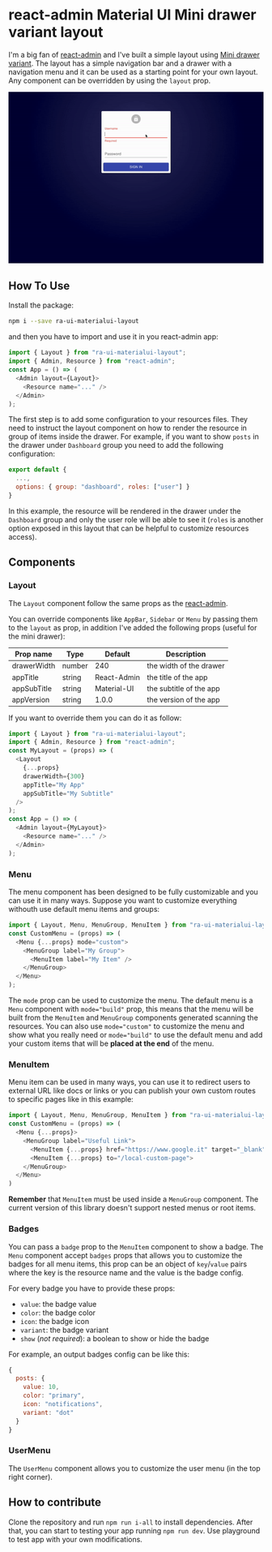 # react-admin Material UI Mini drawer variant layout

I'm a big fan of [react-admin](https://github.com/marmelab/react-admin) and
I've built a simple layout using [Mini drawer variant](https://v4.mui.com/components/drawers/).
The layout has a simple navigation bar and a drawer with a navigation menu and
it can be used as a starting point for your own layout. Any component can be
overridden by using the `layout` prop.

![React-Admin Mini Drawer](docs/demo.gif)

## How To Use

Install the package:

```sh
npm i --save ra-ui-materialui-layout
```

and then you have to import and use it in you react-admin app:

```js
import { Layout } from "ra-ui-materialui-layout";
import { Admin, Resource } from "react-admin";
const App = () => (
  <Admin layout={Layout}>
    <Resource name="..." />
  </Admin>
);
```

The first step is to add some configuration to your resources files. They need
to instruct the layout component on how to render the resource in group of items
inside the drawer. For example, if you want to show `posts` in the drawer under
`Dashboard` group you need to add the following configuration:

```js
export default {
  ...,
  options: { group: "dashboard", roles: ["user"] }
}
```

In this example, the resource will be rendered in the drawer under the `Dashboard`
group and only the user role will be able to see it (`roles` is another option
exposed in this layout that can be helpful to customize resources access).

## Components

### Layout

The `Layout` component follow the same props as the
[react-admin](https://marmelab.com/react-admin/Theming.html#using-a-custom-layout).

You can override components like `AppBar`, `Sidebar` or `Menu` by passing them to
the `layout` as prop, in addition I've added the following props (useful for
the mini drawer):

| Prop name   | Type   | Default     | Description             |
| ----------- | ------ | ----------- | ----------------------- |
| drawerWidth | number | 240         | the width of the drawer |
| appTitle    | string | React-Admin | the title of the app    |
| appSubTitle | string | Material-UI | the subtitle of the app |
| appVersion  | string | 1.0.0       | the version of the app  |

If you want to override them you can do it as follow:

```js
import { Layout } from "ra-ui-materialui-layout";
import { Admin, Resource } from "react-admin";
const MyLayout = (props) => (
  <Layout
    {...props}
    drawerWidth={300}
    appTitle="My App"
    appSubTitle="My Subtitle"
  />
);
const App = () => (
  <Admin layout={MyLayout}>
    <Resource name="..." />
  </Admin>
);
```

### Menu

The menu component has been designed to be fully customizable and you can use it
in many ways. Suppose you want to customize everything withouth use default menu
items and groups:

```js
import { Layout, Menu, MenuGroup, MenuItem } from "ra-ui-materialui-layout";
const CustomMenu = (props) => (
  <Menu {...props} mode="custom">
    <MenuGroup label="My Group">
      <MenuItem label="My Item" />
    </MenuGroup>
  </Menu>
);
```

The `mode` prop can be used to customize the menu. The default menu is a `Menu`
component with `mode="build"` prop, this means that the menu will be built
from the `MenuItem` and `MenuGroup` components generated scanning the resources.
You can also use `mode="custom"` to customize the menu and show what you really
need or `mode="build"` to use the default menu and add your custom items
that will be **placed at the end** of the menu.

### MenuItem

Menu item can be used in many ways, you can use it to redirect users to external
URL like docs or links or you can publish your own custom routes to specific
pages like in this example:

```js
import { Layout, Menu, MenuGroup, MenuItem } from "ra-ui-materialui-layout";
const CustomMenu = (props) => (
  <Menu {...props}>
    <MenuGroup label="Useful Link">
      <MenuItem {...props} href="https://www.google.it" target="_blank" />
      <MenuItem {...props} to="/local-custom-page">
    </MenuGroup>
  </Menu>
)
```

**Remember** that `MenuItem` must be used inside a `MenuGroup` component.
The current version of this library doesn't support nested menus or root items.

### Badges

You can pass a `badge` prop to the `MenuItem` component to show a badge. The `Menu` component accept `badges` props that allows you to customize the badges for all menu items, this prop can be an object of `key`/`value` pairs where the key is the resource name and the value is the badge config.

For every badge you have to provide these props:

- `value`: the badge value
- `color`: the badge color
- `icon`: the badge icon
- `variant`: the badge variant
- `show` (_not required_): a boolean to show or hide the badge

For example, an output badges config can be like this:

```js
{
  posts: {
    value: 10,
    color: "primary",
    icon: "notifications",
    variant: "dot"
  }
}
```

### UserMenu

The `UserMenu` component allows you to customize the user menu (in the top right corner).

## How to contribute

Clone the repository and run `npm run i-all` to install dependencies.
After that, you can start to testing your app running `npm run dev`.
Use playground to test app with your own modifications.
